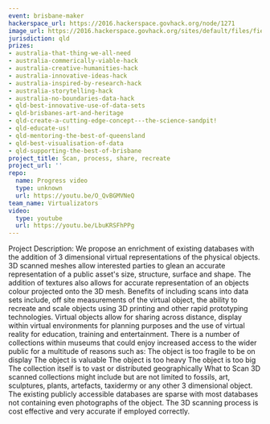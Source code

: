 ```yaml
---
event: brisbane-maker
hackerspace_url: https://2016.hackerspace.govhack.org/node/1271
image_url: https://2016.hackerspace.govhack.org/sites/default/files/field/image/img_0835.jpg
jurisdiction: qld
prizes:
- australia-that-thing-we-all-need
- australia-commerically-viable-hack
- australia-creative-humanities-hack
- australia-innovative-ideas-hack
- australia-inspired-by-research-hack
- australia-storytelling-hack
- australia-no-boundaries-data-hack
- qld-best-innovative-use-of-data-sets
- qld-brisbanes-art-and-heritage
- qld-create-a-cutting-edge-concept---the-science-sandpit!
- qld-educate-us!
- qld-mentoring-the-best-of-queensland
- qld-best-visualisation-of-data
- qld-supporting-the-best-of-brisbane
project_title: Scan, process, share, recreate
project_url: ''
repo:
  name: Progress video
  type: unknown
  url: https://youtu.be/O_QvBGMVNeQ
team_name: Virtualizators
video:
  type: youtube
  url: https://youtu.be/LbuKRSFhPPg
---
```


Project Description:
We propose an enrichment of existing databases with the addition of 3 dimensional virtual representations of the physical objects.
3D scanned meshes allow interested parties to glean an accurate representation of a public asset's size, structure, surface and shape.
The addition of textures also allows for accurate representation of an objects colour projected onto the 3D mesh. 
Benefits of including scans into data sets include, off site measurements of the virtual object,
the ability to recreate and scale objects using 3D printing and other rapid prototyping technologies.
Virtual objects allow for sharing across distance, display within virtual environments for planning purposes
and the use of virtual reality for education, training and entertainment.
There is a number of collections within museums that could enjoy increased access to the wider public for a multitude of reasons such as:
The object is too fragile to be on display
The object is valuable
The object is too heavy
The object is too big
The collection itself is to vast or distributed geographically
What to Scan
3D scanned collections might include but are not limited to fossils, art, sculptures, plants, artefacts, taxidermy or any other 3 dimensional object.
The existing publicly accessible databases are sparse with most databases not containing even photographs of the object.
The 3D scanning process is cost effective and very accurate if employed correctly.